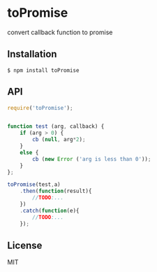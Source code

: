 # toPromise
convert callback function to promise



## Installation

    $ npm install toPromise


## API

```javascript
require('toPromise');


function test (arg, callback) {
    if (arg > 0) {
        cb (null, arg*2);
    }
    else {
        cb (new Error ('arg is less than 0'));
    }
};

toPromise(test,a)
    .then(function(result){
        //TODO:...
    })
    .catch(function(e){
        //TODO:...
    });

```

## License

  MIT
